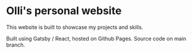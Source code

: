 # Olli's personal website

This website is built to showcase my projects and skills. 

Built using Gatsby / React, hosted on Github Pages. Source code on main branch.
 
